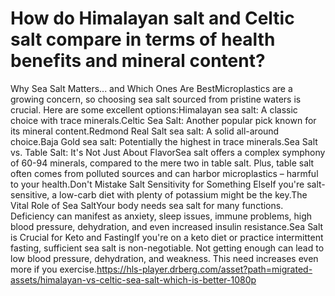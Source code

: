 # How do Himalayan salt and Celtic salt compare in terms of health benefits and mineral content?

Why Sea Salt Matters... and Which Ones Are BestMicroplastics are a growing concern, so choosing sea salt sourced from pristine waters is crucial. Here are some excellent options:Himalayan sea salt: A classic choice with trace minerals.Celtic Sea Salt: Another popular pick known for its mineral content.Redmond Real Salt sea salt: A solid all-around choice.Baja Gold sea salt: Potentially the highest in trace minerals.Sea Salt vs. Table Salt: It's Not Just About FlavorSea salt offers a complex symphony of 60-94 minerals, compared to the mere two in table salt. Plus, table salt often comes from polluted sources and can harbor microplastics – harmful to your health.Don't Mistake Salt Sensitivity for Something ElseIf you're salt-sensitive, a low-carb diet with plenty of potassium might be the key.The Vital Role of Sea SaltYour body needs sea salt for many functions. Deficiency can manifest as anxiety, sleep issues, immune problems, high blood pressure, dehydration, and even increased insulin resistance.Sea Salt is Crucial for Keto and FastingIf you're on a keto diet or practice intermittent fasting, sufficient sea salt is non-negotiable. Not getting enough can lead to low blood pressure, dehydration, and weakness. This need increases even more if you exercise.https://hls-player.drberg.com/asset?path=migrated-assets/himalayan-vs-celtic-sea-salt-which-is-better-1080p